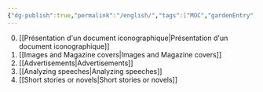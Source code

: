 ```yaml
---
{"dg-publish":true,"permalink":"/english/","tags":["MOC","gardenEntry"]}
---
```


0. [[Présentation d'un document iconographique\|Présentation d'un document iconographique]]
1. [[Images and Magazine covers\|Images and Magazine covers]]
2. [[Advertisements\|Advertisements]]
3. [[Analyzing speeches\|Analyzing speeches]]
4. [[Short stories or novels\|Short stories or novels]]
